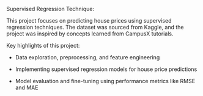 Supervised Regression Technique:

This project focuses on predicting house prices using supervised regression techniques. The dataset was sourced from Kaggle, and the project was inspired by concepts learned from CampusX tutorials.

Key highlights of this project:

* Data exploration, preprocessing, and feature engineering
  
* Implementing supervised regression models for house price predictions
  
* Model evaluation and fine-tuning using performance metrics like RMSE and MAE
